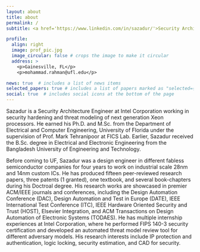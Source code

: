 ```yaml
---
layout: about
title: about
permalink: /
subtitle: <a href='https://www.linkedin.com/in/sazadur/'>Security Architecture Engineer, Intel Corporation</a>.

profile:
  align: right
  image: prof_pic.jpg
  image_circular: false # crops the image to make it circular
  address: >
    <p>Gainesville, FL</p>
    <p>mohammad.rahman@ufl.edu</p>

news: true  # includes a list of news items
selected_papers: true # includes a list of papers marked as "selected={true}"
social: true  # includes social icons at the bottom of the page
---
```


Sazadur is a Security Architecture Engineer at Intel Corporation working in security hardening and threat modeling of next generation Xeon processors. He earned his Ph.D. and M.Sc. from the Department of Electrical and Computer Engineering, University of Florida under the supervision of Prof. Mark Tehranipoor at FICS Lab. Earlier, Sazadur received the B.Sc. degree in Electrical and Electronic Engineering from the Bangladesh University of Engineering and Technology.

Before coming to UF, Sazadur was a design engineer in different fabless semiconductor companies for four years to work on industrial scale 28nm and 14nm custom ICs. He has produced fifteen peer-reviewed research papers, three patents (1 granted), one textbook, and several book-chapters during his Doctroal degree. His research works are showcased in premier ACM/IEEE journals and conferences, including the Design Automation Conference (DAC), Design Automation and Test in Europe (DATE), IEEE International Test Conference (ITC), IEEE Hardware Oriented Security and Trust (HOST), Elsevier Integration, and ACM Transactions on Design Automation of Electronic Systems (TODAES). He has multiple internship experiences at Intel Corporation, where he performed FIPS 140-3 security certification and developed an automated threat model review tool for different adversary models. His research interests include IP protection and authentication, logic locking, security estimation, and CAD for security. 
